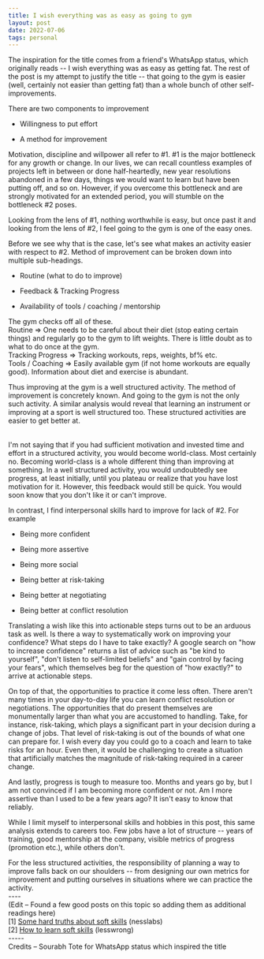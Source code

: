 ```yaml
---
title: I wish everything was as easy as going to gym
layout: post
date: 2022-07-06
tags: personal
---
```

<p style="color: rgb(26, 26, 26)" class="body"><span>The inspiration for the title comes from a friend's WhatsApp status, which originally reads -- I wish everything was as easy as getting fat. The rest of the post is my attempt to justify the title -- that going to the gym is easier (well, certainly not easier than getting fat) than a whole bunch of other self-improvements.</span></p><p style="margin-bottom: 8px" class="body"><span>There are two components to improvement</span></p><ul><li><p class="body"><span>Willingness to put effort </span></p></li><li><p class="body"><span>A method for improvement</span><br></p></li></ul><p class="body"><span>Motivation, discipline and willpower all refer to #1. #1 is the major bottleneck for any growth or change. In our lives, we can recall countless examples of projects left in between or done half-heartedly, new year resolutions abandoned in a few days, things we would want to learn but have been putting off, and so on. However, if you overcome this bottleneck and are strongly motivated for an extended period, you will stumble on the bottleneck #2 poses.</span></p><p class="body"><span>Looking from the lens of #1, nothing worthwhile is easy, but once past it and looking from the lens of #2, I feel going to the gym is one of the easy ones.</span></p><p style="margin-bottom: 8px" class="body"><span>Before we see why that is the case, let's see what makes an activity easier with respect to #2. Method of improvement can be broken down into multiple sub-headings.</span></p><ul><li><p class="body"><span>Routine (what to do to improve)</span></p></li><li><p class="body"><span>Feedback &amp; Tracking Progress</span></p></li><li><p class="body"><span>Availability of tools / coaching / mentorship</span></p></li></ul><p class="body"><span>The gym checks off all of these. </span><br><span>Routine =&gt; One needs to be careful about their diet (stop eating certain things) and regularly go to the gym to lift weights. There is little doubt as to what to do once at the gym.</span><br><span>Tracking Progress =&gt; Tracking workouts, reps, weights, bf% etc.</span><br><span>Tools / Coaching =&gt; Easily available gym (if not home workouts are equally good). Information about diet and exercise is abundant.</span></p><p style="margin-bottom: 32px" class="body"><span>Thus improving at the gym is a well structured activity. The method of improvement is concretely known. And going to the gym is not the only such activity. A similar analysis would reveal that learning an instrument or improving at a sport is well structured too. These structured activities are easier to get better at. </span></p><p class="body"><span>I'm not saying that if you had sufficient motivation and invested time and effort in a structured activity, you would become world-class. Most certainly no. Becoming world-class is a whole different thing than improving at something. In a well structured activity, you would undoubtedly see progress, at least initially, until you plateau or realize that you have lost motivation for it. However, this feedback would still be quick. You would soon know that you don't like it or can't improve.</span></p><p style="margin-bottom: 8px" class="body"><span>In contrast, I find interpersonal skills hard to improve for lack of #2. For example</span></p><ul><li><p class="body"><span>Being more confident</span></p></li><li><p class="body"><span>Being more assertive</span></p></li><li><p class="body"><span>Being more social</span></p></li><li><p class="body"><span>Being better at risk-taking</span></p></li><li><p class="body"><span>Being better at negotiating</span></p></li><li><p class="body"><span>Being better at conflict resolution</span><br></p></li></ul><p class="body"><span>Translating a wish like this into actionable steps turns out to be an arduous task as well. Is there a way to systematically work on improving your confidence? What steps do I have to take exactly? A google search on "how to increase confidence" returns a list of advice such as "be kind to yourself", "don't listen to self-limited beliefs" and "gain control by facing your fears", which themselves beg for the question of "how exactly?" to arrive at actionable steps.</span></p><p class="body"><span>On top of that, the opportunities to practice it come less often. There aren't many times in your day-to-day life you can learn conflict resolution or negotiations. The opportunities that do present themselves are monumentally larger than what you are accustomed to handling. Take, for instance, risk-taking, which plays a significant part in your decision during a change of jobs. That level of risk-taking is out of the bounds of what one can prepare for. I wish every day you could go to a coach and learn to take risks for an hour. Even then, it would be challenging to create a situation that artificially matches the magnitude of risk-taking required in a career change.</span></p><p class="body"><span>And lastly, progress is tough to measure too. Months and years go by, but I am not convinced if I am becoming more confident or not. Am I more assertive than I used to be a few years ago? It isn't easy to know that reliably. </span></p><p class="body"><span>While I limit myself to interpersonal skills and hobbies in this post, this same analysis extends to careers too. Few jobs have a lot of structure -- years of training, good mentorship at the company, visible metrics of progress (promotion etc.), while others don't. </span></p><p class="body"><span>For the less structured activities, the responsibility of planning a way to improve falls back on our shoulders -- from designing our own metrics for improvement and putting ourselves in situations where we can practice the activity. </span><br><span>----</span><br><span>(Edit – Found a few good posts on this topic so adding them as additional readings here)</span><br><span>[1] <u><a target="_blank" rel="nofollow" href="https://nesslabs.com/soft-skills" style="text-decoration: none;">Some hard truths about soft skills</a></u> (nesslabs)</span><br><span>[2] <u><a target="_blank" rel="nofollow" href="https://www.lesswrong.com/posts/ZGzDNfNCXzfx6hYAH" style="text-decoration: none;">How to learn soft skills</a></u> (lesswrong)</span><br><span>-----</span><br><span>Credits – Sourabh Tote for WhatsApp status which inspired the title</span></p>